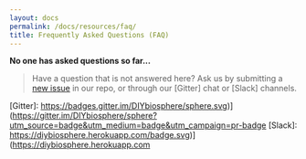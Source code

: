```yaml
---
layout: docs
permalink: /docs/resources/faq/
title: Frequently Asked Questions (FAQ)
---
```


**No one has asked questions so far...**


> Have a question that is not answered here? Ask us by submitting a [new issue] in our repo, or through our [Gitter] chat or [Slack] channels.


[new issue]: #
[Gitter]: https://badges.gitter.im/DIYbiosphere/sphere.svg)](https://gitter.im/DIYbiosphere/sphere?utm_source=badge&utm_medium=badge&utm_campaign=pr-badge
[Slack]: https://diybiosphere.herokuapp.com/badge.svg)](https://diybiosphere.herokuapp.com
